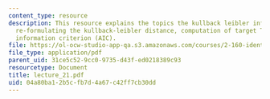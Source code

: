 ```yaml
---
content_type: resource
description: This resource explains the topics the kullback leibler information distance,
  re-formulating the kullback-leibler distance, computation of target T, Akaike's
  information criterion (AIC).
file: https://ol-ocw-studio-app-qa.s3.amazonaws.com/courses/2-160-identification-estimation-and-learning-spring-2006/04a80ba12b5cfb7d4a67c42ff7cb30dd_lecture_21.pdf
file_type: application/pdf
parent_uid: 31ce5c52-9cc0-9735-d43f-ed0218389c93
resourcetype: Document
title: lecture_21.pdf
uid: 04a80ba1-2b5c-fb7d-4a67-c42ff7cb30dd
---
```

